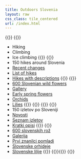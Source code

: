 ```yaml
---
title: Outdoors Slovenia
layout: raw
css_class: tile_centered
url: /index.html
---
```

{{<tile-column>}}
{{<tile title="Outdoors Activities" link="/start.en.html" link_text="Explore" image="/images/climbing-vrsic.jpg">}}
* Hiking
* Climbing
* Ice climbing
{{</tile>}}
{{<tile title="Hiking" image="/hikes/debelapec/M_1_0145.jpg">}}
* 150 hikes around Slovenia
* [Recent changes](/en/hikes)
* [List of hikes](/en/hikes-list/list/)
* [Hikes with descriptions](/en/hikes-list/list-photos/)
{{</tile>}}
{{<tile title="Wild Flowers" image="/flowers/senecioabrotanifolius/M_7_1744.JPG">}}
* [600 Slovenian wild flowers](/en/flowers/)
* [Gallery](/en/flowers/list.html)
* [Early spring flowers](/en/flowers/early-spring/)
* [Orchids](/en/flowers/family/orchidaceae/)
* [Lilies](/en/flowers/genus/lilium/)
{{</tile>}}
{{</tile-column>}}
{{<tile-column>}}
{{<tile title="Izleti po Sloveniji" image="/hikes/kovk/budanje/M_0_00679.JPG">}}
* 150 izletov po Sloveniji
* [Novosti](/hikes)
* [Seznam izletov](/hikes-list/list/)
* [Kratki opisi](/hikes-list/list-photos/)
{{</tile>}}
{{<tile title="Slovenske rože" image="/flowers/astrantiabavarica/M_007072201.JPG">}}
* [600 slovenskih rož](/flowers/)
* [Galerija](/flowers/list.html)
* [Prvi znanilci pomladi](/flowers/early-spring/)
* [Slovenske orhideje](/flowers/family/orchidaceae/)
* [Slovenske lilije](/flowers/genus/lilium/)
{{</tile>}}
{{<tile empty="1">}}{{</tile>}}
{{</tile-column>}}
